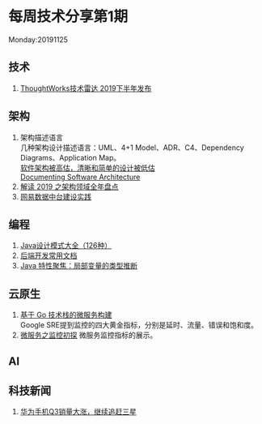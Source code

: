 # 每周技术分享第1期
Monday:20191125

## 技术
1. [ThoughtWorks技术雷达 2019下半年发布](https://www.thoughtworks.com/cn/radar)

## 架构
1. 架构描述语言  
  几种架构设计描述语言：UML、4+1 Model、ADR、C4、Dependency Diagrams、Application Map。  
  [软件架构被高估，清晰和简单的设计被低估](https://blog.pragmaticengineer.com/software-architecture-is-overrated/)  
  [Documenting Software Architecture](https://herbertograca.com/2019/08/12/documenting-software-architecture/)  
2. [解读 2019 之架构领域全年盘点](https://www.infoq.cn/article/U3Lr4dtChbximocaSqK5)
3. [网易数据中台建设实践](https://www.infoq.cn/article/K29hNd0osXPjCNLpJ2Wv)

## 编程
1. [Java设计模式大全（126种）](https://java-design-patterns.com/patterns/)
2. [后端开发常用文档](https://www.docs4dev.com/)
3. [Java 特性聚焦：局部变量的类型推断](https://www.infoq.cn/article/ET9ffWtGxErjvwexCl5G)
  
## 云原生
1. [基于 Go 技术栈的微服务构建](https://www.infoq.cn/article/BRTyU40J1qxENh53mHSH)  
  Google SRE提到监控的四大黄金指标，分别是延时、流量、错误和饱和度。
2. [微服务之监控初探](https://www.infoq.cn/article/1SMfOYRWIfbIPvBa2Zpu)
  微服务监控指标的展示。

## AI


## 科技新闻
1. [华为手机Q3销量大涨，继续追赶三星](https://tech.163.com/19/1127/07/EUVMAVFV00097U7S.html)
